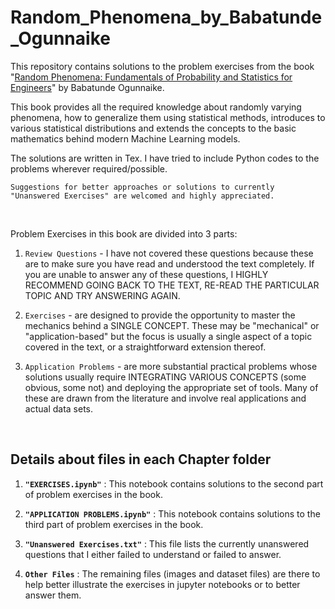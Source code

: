 # Random_Phenomena_by_Babatunde_Ogunnaike

This repository contains solutions to the problem exercises from the book "[Random Phenomena: Fundamentals of Probability and Statistics for Engineers](https://www.amazon.com/Random-Phenomena-Fundamentals-Probability-Statistics/dp/1420044974/ref=pd_sbs_14_1?_encoding=UTF8&pd_rd_i=1420044974&pd_rd_r=9KB0JV1BCNX8S18B6SWD&pd_rd_w=hypGN&pd_rd_wg=6CsGZ&psc=1&refRID=9KB0JV1BCNX8S18B6SWD)" by Babatunde Ogunnaike.

This book provides all the required knowledge about randomly varying phenomena, how to generalize them using statistical methods, introduces to various statistical distributions and extends the concepts to the basic mathematics behind modern Machine Learning models.

The solutions are written in Tex. I have tried to include Python codes to the problems wherever required/possible. 

`Suggestions for better approaches or solutions to currently "Unanswered Exercises" are welcomed and highly appreciated.`

<br>

Problem Exercises in this book are divided into 3 parts:

1. `Review Questions` - I have not covered these questions because these are to make sure you have read and understood the text completely. If you are unable to answer any of these questions, I HIGHLY RECOMMEND GOING BACK TO THE TEXT, RE-READ THE PARTICULAR TOPIC AND TRY ANSWERING AGAIN.

2. `Exercises` - are designed to provide the opportunity to master the mechanics behind a SINGLE CONCEPT. These may be "mechanical" or "application-based" but the focus is usually a single aspect of a topic covered in the text, or a straightforward extension thereof.

3. `Application Problems` - are more substantial practical problems whose solutions usually require INTEGRATING VARIOUS CONCEPTS (some obvious, some not) and deploying the appropriate set of tools. Many of these are drawn from the literature and involve real applications and actual data sets.

<br>

## Details about files in each Chapter folder

1. __`"EXERCISES.ipynb"`__ : This notebook contains solutions to the second part of problem exercises in the book.

2. __`"APPLICATION PROBLEMS.ipynb"`__ : This notebook contains solutions to the third part of problem exercises in the book.

3. __`"Unanswered Exercises.txt"`__ : This file lists the currently unanswered questions that I either failed to understand or failed to answer.

4. __`Other Files`__ : The remaining files (images and dataset files) are there to help better illustrate the exercises in jupyter notebooks or to better answer them.










